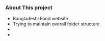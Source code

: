 ### About This project

- Bangladeshi Food website
- Trying to maintain overall folder structure
-
-
